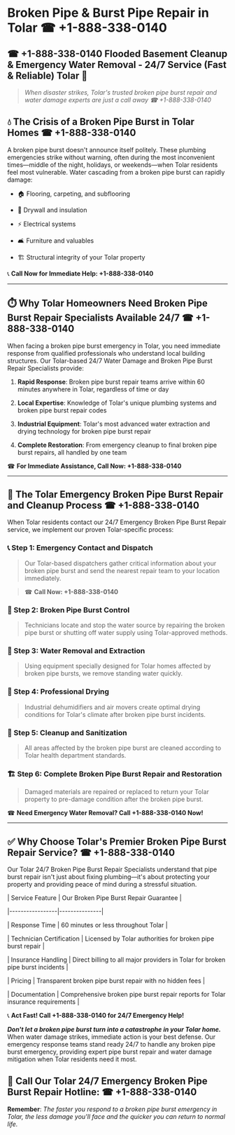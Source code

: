 # Broken Pipe & Burst Pipe Repair in Tolar ☎ +1-888-338-0140  
## ☎ +1-888-338-0140 Flooded Basement Cleanup & Emergency Water Removal - 24/7 Service (Fast & Reliable) Tolar 🚨  

> *When disaster strikes, Tolar's trusted broken pipe burst repair and water damage experts are just a call away ☎ +1-888-338-0140*  

## 💧 The Crisis of a Broken Pipe Burst in Tolar Homes ☎ +1-888-338-0140  

A broken pipe burst doesn't announce itself politely. These plumbing emergencies strike without warning, often during the most inconvenient times—middle of the night, holidays, or weekends—when Tolar residents feel most vulnerable. Water cascading from a broken pipe burst can rapidly damage:  

* 🏠 Flooring, carpeting, and subflooring  
* 🧱 Drywall and insulation  
* ⚡ Electrical systems  
* 🛋️ Furniture and valuables  
* 🏗️ Structural integrity of your Tolar property  

📞 **Call Now for Immediate Help: +1-888-338-0140**  

---  

## ⏱️ Why Tolar Homeowners Need Broken Pipe Burst Repair Specialists Available 24/7 ☎ +1-888-338-0140  

When facing a broken pipe burst emergency in Tolar, you need immediate response from qualified professionals who understand local building structures. Our Tolar-based 24/7 Water Damage and Broken Pipe Burst Repair Specialists provide:  

1. **Rapid Response**: Broken pipe burst repair teams arrive within 60 minutes anywhere in Tolar, regardless of time or day  
2. **Local Expertise**: Knowledge of Tolar's unique plumbing systems and broken pipe burst repair codes  
3. **Industrial Equipment**: Tolar's most advanced water extraction and drying technology for broken pipe burst repair  
4. **Complete Restoration**: From emergency cleanup to final broken pipe burst repairs, all handled by one team  

☎ **For Immediate Assistance, Call Now: +1-888-338-0140**  

---  

## 🔧 The Tolar Emergency Broken Pipe Burst Repair and Cleanup Process ☎ +1-888-338-0140  

When Tolar residents contact our 24/7 Emergency Broken Pipe Burst Repair service, we implement our proven Tolar-specific process:  

### 📞 Step 1: Emergency Contact and Dispatch  
> Our Tolar-based dispatchers gather critical information about your broken pipe burst and send the nearest repair team to your location immediately.  
> ☎ **Call Now: +1-888-338-0140**  

### 🚿 Step 2: Broken Pipe Burst Control  
> Technicians locate and stop the water source by repairing the broken pipe burst or shutting off water supply using Tolar-approved methods.  

### 🌊 Step 3: Water Removal and Extraction  
> Using equipment specially designed for Tolar homes affected by broken pipe bursts, we remove standing water quickly.  

### 💨 Step 4: Professional Drying  
> Industrial dehumidifiers and air movers create optimal drying conditions for Tolar's climate after broken pipe burst incidents.  

### 🧼 Step 5: Cleanup and Sanitization  
> All areas affected by the broken pipe burst are cleaned according to Tolar health department standards.  

### 🏗️ Step 6: Complete Broken Pipe Burst Repair and Restoration  
> Damaged materials are repaired or replaced to return your Tolar property to pre-damage condition after the broken pipe burst.  

☎ **Need Emergency Water Removal? Call +1-888-338-0140 Now!**  

---  

## ✅ Why Choose Tolar's Premier Broken Pipe Burst Repair Service? ☎ +1-888-338-0140  

Our Tolar 24/7 Broken Pipe Burst Repair Specialists understand that pipe burst repair isn't just about fixing plumbing—it's about protecting your property and providing peace of mind during a stressful situation.  

| Service Feature | Our Broken Pipe Burst Repair Guarantee |  
|-----------------|---------------|  
| Response Time | 60 minutes or less throughout Tolar |  
| Technician Certification | Licensed by Tolar authorities for broken pipe burst repair |  
| Insurance Handling | Direct billing to all major providers in Tolar for broken pipe burst incidents |  
| Pricing | Transparent broken pipe burst repair with no hidden fees |  
| Documentation | Comprehensive broken pipe burst repair reports for Tolar insurance requirements |  

📞 **Act Fast! Call +1-888-338-0140 for 24/7 Emergency Help!**  

***Don't let a broken pipe burst turn into a catastrophe in your Tolar home.*** When water damage strikes, immediate action is your best defense. Our emergency response teams stand ready 24/7 to handle any broken pipe burst emergency, providing expert pipe burst repair and water damage mitigation when Tolar residents need it most.  

## 📱 Call Our Tolar 24/7 Emergency Broken Pipe Burst Repair Hotline: ☎ +1-888-338-0140  

**Remember**: *The faster you respond to a broken pipe burst emergency in Tolar, the less damage you'll face and the quicker you can return to normal life.*
